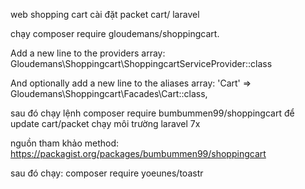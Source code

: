web shopping cart
cài đặt packet cart/ laravel

chạy composer require gloudemans/shoppingcart.

Add a new line to the providers array:
Gloudemans\Shoppingcart\ShoppingcartServiceProvider::class

And optionally add a new line to the aliases array:
'Cart' => Gloudemans\Shoppingcart\Facades\Cart::class,

sau đó chạy lệnh composer require bumbummen99/shoppingcart để update cart/packet chạy môi trường laravel 7x

nguồn tham khảo method:
https://packagist.org/packages/bumbummen99/shoppingcart

sau đó chạy: composer require yoeunes/toastr
